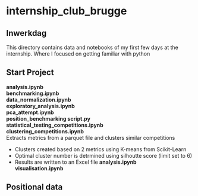 # internship_club_brugge

## Inwerkdag
This directory contains data and notebooks of my first few days at the internship.
Where I focused on getting familiar with python

## Start Project 
**analysis.ipynb**  
**benchmarking.ipynb**  
**data_normalization.ipynb**  
**exploratory_analysis.ipynb**  
**pca_attempt.ipynb**  
**position_benchmarking script.py**  
**statistical_testing_competitions.ipynb**  
**clustering_competitions.ipynb**  
Extracts metrics from a parquet file and clusters similar competitions 
- Clusters created based on 2 metrics using K-means from Scikit-Learn
- Optimal cluster number is detrmined using silhoutte score (limit set to 6)
- Results are written to an Excel file
**analysis.ipynb**  
**visualisation.ipynb**  

## Positional data 